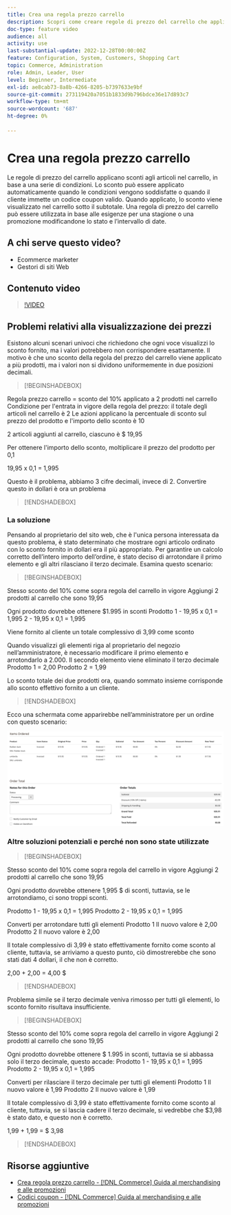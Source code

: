 ```yaml
---
title: Crea una regola prezzo carrello
description: Scopri come creare regole di prezzo del carrello che applicano sconti nel carrello in base a una serie di condizioni.
doc-type: feature video
audience: all
activity: use
last-substantial-update: 2022-12-28T00:00:00Z
feature: Configuration, System, Customers, Shopping Cart
topic: Commerce, Administration
role: Admin, Leader, User
level: Beginner, Intermediate
exl-id: ae8cab73-8a8b-4266-8205-b7397633e9bf
source-git-commit: 273119420a7051b1833d9b796bdce36e17d893c7
workflow-type: tm+mt
source-wordcount: '687'
ht-degree: 0%

---
```


# Crea una regola prezzo carrello

Le regole di prezzo del carrello applicano sconti agli articoli nel carrello, in base a una serie di condizioni. Lo sconto può essere applicato automaticamente quando le condizioni vengono soddisfatte o quando il cliente immette un codice coupon valido. Quando applicato, lo sconto viene visualizzato nel carrello sotto il subtotale. Una regola di prezzo del carrello può essere utilizzata in base alle esigenze per una stagione o una promozione modificandone lo stato e l’intervallo di date.

## A chi serve questo video?

- Ecommerce marketer
- Gestori di siti Web

## Contenuto video

>[!VIDEO](https://video.tv.adobe.com/v/343835?quality=12&learn=on)

## Problemi relativi alla visualizzazione dei prezzi

Esistono alcuni scenari univoci che richiedono che ogni voce visualizzi lo sconto fornito, ma i valori potrebbero non corrispondere esattamente. Il motivo è che uno sconto della regola del prezzo del carrello viene applicato a più prodotti, ma i valori non si dividono uniformemente in due posizioni decimali.

>[!BEGINSHADEBOX]

Regola prezzo carrello = sconto del 10% applicato a 2 prodotti nel carrello
Condizione per l&#39;entrata in vigore della regola del prezzo: il totale degli articoli nel carrello è 2
Le azioni applicano la percentuale di sconto sul prezzo del prodotto e l&#39;importo dello sconto è 10

2 articoli aggiunti al carrello, ciascuno è $ 19,95

Per ottenere l&#39;importo dello sconto, moltiplicare il prezzo del prodotto per 0,1

19,95 x 0,1 = 1,995

Questo è il problema, abbiamo 3 cifre decimali, invece di 2. Convertire questo in dollari è ora un problema

>[!ENDSHADEBOX]

### La soluzione

Pensando al proprietario del sito web, che è l&#39;unica persona interessata da questo problema, è stato determinato che mostrare ogni articolo ordinato con lo sconto fornito in dollari era il più appropriato. Per garantire un calcolo corretto dell’intero importo dell’ordine, è stato deciso di arrotondare il primo elemento e gli altri rilasciano il terzo decimale. Esamina questo scenario:

>[!BEGINSHADEBOX]

Stesso sconto del 10% come sopra regola del carrello in vigore
Aggiungi 2 prodotti al carrello che sono 19,95

Ogni prodotto dovrebbe ottenere $1.995 in sconti
Prodotto 1 - 19,95 x 0,1 = 1,995
2 - 19,95 x 0,1 = 1,995

Viene fornito al cliente un totale complessivo di 3,99 come sconto

Quando visualizzi gli elementi riga al proprietario del negozio nell’amministratore,
è necessario modificare il primo elemento e arrotondarlo a 2.000. Il secondo elemento viene eliminato il terzo decimale
Prodotto 1 = 2,00
Prodotto 2 = 1,99

Lo sconto totale dei due prodotti ora, quando sommato insieme corrisponde allo sconto effettivo fornito a un cliente.
>[!ENDSHADEBOX]

Ecco una schermata come apparirebbe nell’amministratore per un ordine con questo scenario:

![Visualizzazione amministratore con elementi ordinati con valori diversi](../assets/commerce-admin-cart-price-rule-values-different.png)

### Altre soluzioni potenziali e perché non sono state utilizzate

>[!BEGINSHADEBOX]

Stesso sconto del 10% come sopra regola del carrello in vigore
Aggiungi 2 prodotti al carrello che sono 19,95

Ogni prodotto dovrebbe ottenere 1,995 $ di sconti,
tuttavia, se le arrotondiamo, ci sono troppi sconti.

Prodotto 1 - 19,95 x 0,1 = 1,995
Prodotto 2 - 19,95 x 0,1 = 1,995

Converti per arrotondare tutti gli elementi
Prodotto 1 Il nuovo valore è 2,00
Prodotto 2 Il nuovo valore è 2,00

Il totale complessivo di 3,99 è stato effettivamente fornito come sconto al cliente,
tuttavia, se arriviamo a questo punto, ciò dimostrerebbe che sono stati dati 4 dollari, il che non è corretto.

2,00 + 2,00 = 4,00 $

>[!ENDSHADEBOX]

Problema simile se il terzo decimale veniva rimosso per tutti gli elementi, lo sconto fornito risultava insufficiente.

>[!BEGINSHADEBOX]

Stesso sconto del 10% come sopra regola del carrello in vigore
Aggiungi 2 prodotti al carrello che sono 19,95

Ogni prodotto dovrebbe ottenere $ 1.995 in sconti, tuttavia se si abbassa solo il terzo decimale, questo accade:
Prodotto 1 - 19,95 x 0,1 = 1,995
Prodotto 2 - 19,95 x 0,1 = 1,995

Converti per rilasciare il terzo decimale per tutti gli elementi
Prodotto 1 Il nuovo valore è 1,99
Prodotto 2 Il nuovo valore è 1,99

Il totale complessivo di 3,99 è stato effettivamente fornito come sconto al cliente,
tuttavia, se si lascia cadere il terzo decimale, si vedrebbe che $3,98 è stato dato, e questo non è corretto.

1,99 + 1,99 = $ 3,98

>[!ENDSHADEBOX]


## Risorse aggiuntive

- [Crea regola prezzo carrello - [!DNL Commerce] Guida al merchandising e alle promozioni](https://experienceleague.adobe.com/docs/commerce-admin/marketing/promotions/cart-rules/price-rules-cart-create.html)
- [Codici coupon - [!DNL Commerce] Guida al merchandising e alle promozioni](https://experienceleague.adobe.com/docs/commerce-admin/marketing/promotions/cart-rules/price-rules-cart-coupon.html)
